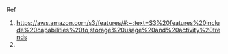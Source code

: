 Ref

1. https://aws.amazon.com/s3/features/#:~:text=S3%20features%20include%20capabilities%20to,storage%20usage%20and%20activity%20trends
2. 
